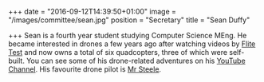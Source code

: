 +++
date = "2016-09-12T14:39:50+01:00"
image = "/images/committee/sean.jpg"
position = "Secretary"
title = "Sean Duffy"

+++
Sean is a fourth year student studying Computer Science MEng. He became interested in drones a few years ago after watching videos by [Flite Test](https://www.youtube.com/user/flitetest) and now owns a total of six quadcopters, three of which were self-built. You can see some of his drone-related adventures on his [YouTube Channel](https://www.youtube.com/channel/UC6WZ_1nNi4fiK7X7NN0_wBA). His favourite drone pilot is [Mr Steele](https://www.youtube.com/watch?v=VKIxOhfoGM0).

